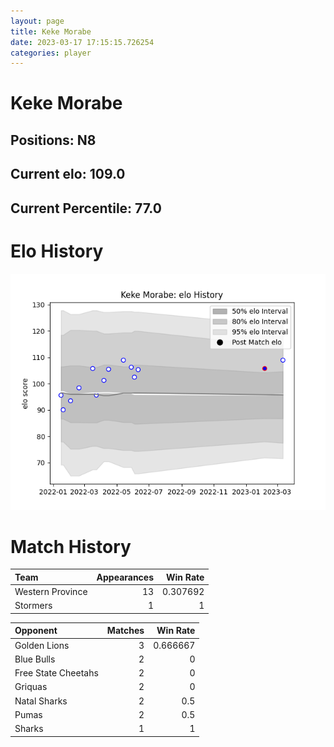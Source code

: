 ```yaml
---  
layout: page  
title: Keke Morabe  
date: 2023-03-17 17:15:15.726254  
categories: player  
---
```

# Keke Morabe

## Positions: N8

## Current elo: 109.0

## Current Percentile: 77.0

# Elo History


![elo history](history_KekeMorabe.png)
# Match History


| Team             |   Appearances |   Win Rate |
|:-----------------|--------------:|-----------:|
| Western Province |            13 |   0.307692 |
| Stormers         |             1 |   1        |

| Opponent            |   Matches |   Win Rate |
|:--------------------|----------:|-----------:|
| Golden Lions        |         3 |   0.666667 |
| Blue Bulls          |         2 |   0        |
| Free State Cheetahs |         2 |   0        |
| Griquas             |         2 |   0        |
| Natal Sharks        |         2 |   0.5      |
| Pumas               |         2 |   0.5      |
| Sharks              |         1 |   1        |